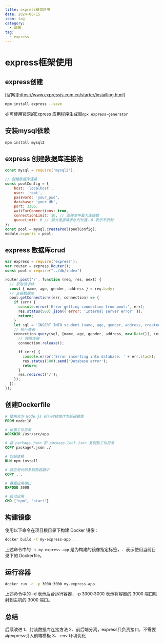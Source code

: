 ```yaml
---
title: express框架使用
date: 2024-06-15
icon: tag
category:
  - 部署
tag:
  - express
---
```


# express框架使用

## express创建
[官网][https://www.expressjs.com.cn/starter/installing.html]
```bash
npm install express --save
```
亦可使用官网的Express 应用程序生成器`npx express-generator`

## 安装mysql依赖
```bash
npm install mysql2
```


## express 创建数据库连接池
``` js
const mysql = require('mysql2');

// 创建数据库连接
const poolConfig = {
    host: 'localhost',
    user: 'root',
    password: 'your_pwd',
    database: 'your_db',
    port: 3306,
    waitForConnections: true,
    connectionLimit: 10, // 连接池中最大连接数
    queueLimit: 0 // 最大连接请求队列长度，0 表示不限制
};
const pool = mysql.createPool(poolConfig);
module.exports = pool;
```

## express 数据库crud
```js
var express = require('express');
var router = express.Router();
const pool = require("../db/index")

router.post('/', function (req, res, next) {
  // 获取请求体
  const { name, age, gender, address } = req.body;
  // 连接数据库
  pool.getConnection((err, connection) => {
    if (err) {
      console.error('Error getting connection from pool:', err);
      res.status(500).json({ error: 'Internal server error' });
      return;
    }
    let sql = 'INSERT INTO student (name, age, gender, address, created_at) VALUES (?, ?, ?, ?, ?)';
    // 执行查询
    connection.query(sql, [name, age, gender, address, new Date()], (error, results) => {
      // 释放连接
      connection.release();

      if (err) {
        console.error('Error inserting into database: ' + err.stack);
        res.status(500).send('Database error');
        return;
      }
      res.redirect('/');
    });
  });
});
```

## 创建Dockerfile
```Dockerfile
# 使用官方 Node.js 运行时镜像作为基础镜像
FROM node:18

# 设置工作目录
WORKDIR /usr/src/app

# 将 package.json 和 package-lock.json 复制到工作目录
COPY package*.json ./

# 安装依赖
RUN npm install

# 将应用代码复制到容器中
COPY . .

# 暴露应用端口
EXPOSE 3000

# 启动应用
CMD ["npm", "start"]

```

## 构建镜像
使用以下命令在项目根目录下构建 Docker 镜像：
```bash
docker build -t my-express-app .
```
上述命令中的 `-t my-express-app` 是为构建的镜像指定标签，`. `表示使用当前目录下的 Dockerfile。

## 运行容器
``` bash
docker run -d -p 3000:3000 my-express-app
```
上述命令中的 -d 表示后台运行容器，-p 3000:3000 表示将容器的 3000 端口映射到主机的 3000 端口。


## 总结
后续改进
1、封装数据库连接方法
2、前后端分离，express只负责接口，不需要再express引入前端模板
3、.env 环境优化



